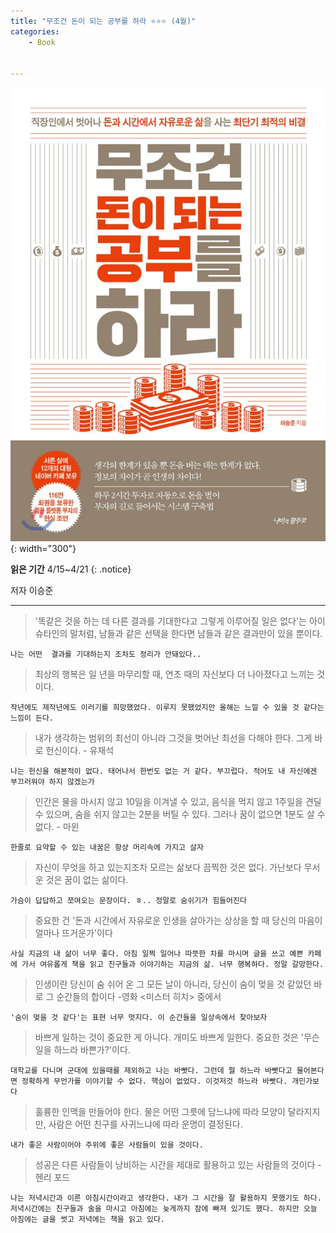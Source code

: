 ```yaml
---
title: "무조건 돈이 되는 공부를 하라 ⭐⭐⭐ (4월)"
categories:
    - Book


---
```

![](/assets/images/for_money.jpeg){: width="300"}

**읽은 기간** 4/15~4/21
{: .notice}

저자 이승준

---

> '똑같은 것을 하는 데 다른 결과를 기대한다고 그렇게 이루어질 일은 없다'는 아이슈타인의 말처럼, 남들과 같은 선택을 한다면 남들과 같은 결과만이 있을 뿐이다.

    나는 어떤  결과를 기대하는지 조차도 정리가 안돼있다..

> 최상의 행복은 일 년을 마무리할 때, 연초 때의 자신보다 더 나아졌다고 느끼는 것이다.

    작년에도 제작년에도 이러기를 희망했었다. 이루지 못했었지만 올해는 느낄 수 있을 것 같다는 느낌이 든다.

> 내가 생각하는 범위의 최선이 아니라 그것을 벗어난 최선을 다해야 한다. 그게 바로 헌신이다. - 유재석

    나는 헌신을 해본적이 없다. 태어나서 한번도 없는 거 같다. 부끄럽다. 적어도 내 자신에겐 부끄러워야 하지 않겠는가

> 인간은 물을 마시지 않고 10일을 이겨낼 수 있고, 음식을 먹지 않고 1주일을 견딜 수 있으며, 숨을 쉬지 않고는 2분을 버틸 수 있다. 그러나 꿈이 없으면 1분도 살 수 없다. - 마윈

    한줄로 요약할 수 있는 내꿈은 항상 머리속에 가지고 살자

> 자신이 무엇을 하고 있는지조차 모르는 삶보다 끔찍한 것은 없다. 가난보다 무서운 것은 꿈이 없는 삶이다.

    가슴이 답답하고 쪼여오는 문장이다. ㅎ.. 정말로 숨쉬기가 힘들어진다

> 중요한 건 '돈과 시간에서 자유로운 인생을 살아가는 상상을 할 때 당신의 마음이 얼마나 뜨거운가'이다

    사실 지금의 내 삶이 너무 좋다. 아침 일찍 일어나 따뜻한 차를 마시며 글을 쓰고 예쁜 카페에 가서 여유롭게 책을 읽고 친구들과 이야기하는 지금의 삶. 너무 행복하다. 정말 갈망한다.

> 인생이란 당신이 숨 쉬어 온 그 모든 날이 아니라, 당신이 숨이 멎을 것 같았던 바로 그 순간들의 합이다 -영화 <미스터 히치> 중에서

    '숨이 멎을 것 같다'는 표현 너무 멋지다. 이 순간들을 일상속에서 찾아보자

> 바쁘게 일하는 것이 중요한 게 아니다. 개미도 바쁘게 일한다. 중요한 것은 '무슨 일을 하느라 바쁜가?'이다.

    대학교를 다니며 군대에 있을때를 제외하고 나는 바빳다. 그런데 뭘 하느라 바빳다고 물어본다면 정확하게 무언가를 이야기할 수 없다. 핵심이 없었다. 이것저것 하느라 바빳다. 개민가보다

> 훌륭한 인맥을 만들어야 한다. 물은 어떤 그릇에 담느냐에 따라 모양이 달라지지만, 사람은 어떤 친구를 사귀느냐에 따라 운명이 결정된다.

    내가 좋은 사람이어야 주위에 좋은 사람들이 있을 것이다.

> 성공은 다른 사람들이 낭비하는 시간을 제대로 활용하고 있는 사람들의 것이다 -헨리 포드

    나는 저녁시간과 이른 아침시간이라고 생각한다. 내가 그 시간을 잘 활용하지 못했기도 하다. 저녁시간에는 친구들과 술을 마시고 아침에는 늦게까지 잠에 빠져 있기도 했다. 하지만 오늘 아침에는 글을 썻고 저녁에는 책을 읽고 있다.  
